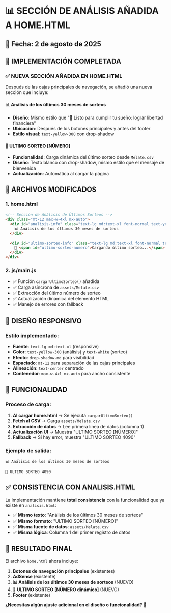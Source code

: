 # 📊 SECCIÓN DE ANÁLISIS AÑADIDA A HOME.HTML

## 📅 Fecha: 2 de agosto de 2025

## 🎯 IMPLEMENTACIÓN COMPLETADA

### ✅ **NUEVA SECCIÓN AÑADIDA EN HOME.HTML**

Después de las cajas principales de navegación, se añadió una nueva sección que incluye:

#### 📊 **Análisis de los últimos 30 meses de sorteos**
- **Diseño**: Mismo estilo que "🌟 Listo para cumplir tu sueño: lograr libertad financiera"
- **Ubicación**: Después de los botones principales y antes del footer
- **Estilo visual**: `text-yellow-300` con drop-shadow

#### 🎯 **ULTIMO SORTEO [NÚMERO]**
- **Funcionalidad**: Carga dinámica del último sorteo desde `Melate.csv`
- **Diseño**: Texto blanco con drop-shadow, mismo estilo que el mensaje de bienvenida
- **Actualización**: Automática al cargar la página

## 🔧 ARCHIVOS MODIFICADOS

### **1. home.html**
```html
<!-- Sección de Análisis de Últimos Sorteos -->
<div class="mt-12 max-w-4xl mx-auto">
  <div id="analisis-info" class="text-lg md:text-xl font-normal text-yellow-300 mt-2 drop-shadow-md text-center mb-6">
    📊 Análisis de los últimos 30 meses de sorteos
  </div>
  
  <div id="ultimo-sorteo-info" class="text-lg md:text-xl font-normal text-white mt-2 drop-shadow-md text-center">
    🎯 <span id="ultimo-sorteo-numero">Cargando último sorteo...</span>
  </div>
</div>
```

### **2. js/main.js**
- ✅ Función `cargarUltimoSorteo()` añadida
- ✅ Carga asíncrona de `assets/Melate.csv`
- ✅ Extracción del último número de sorteo
- ✅ Actualización dinámica del elemento HTML
- ✅ Manejo de errores con fallback

## 📱 DISEÑO RESPONSIVO

### **Estilo implementado:**
- **Fuente**: `text-lg md:text-xl` (responsive)
- **Color**: `text-yellow-300` (análisis) y `text-white` (sorteo)
- **Efecto**: `drop-shadow-md` para visibilidad
- **Espaciado**: `mt-12` para separación de las cajas principales
- **Alineación**: `text-center` centrado
- **Contenedor**: `max-w-4xl mx-auto` para ancho consistente

## 🎲 FUNCIONALIDAD

### **Proceso de carga:**
1. **Al cargar home.html** → Se ejecuta `cargarUltimoSorteo()`
2. **Fetch al CSV** → Carga `assets/Melate.csv`
3. **Extracción de datos** → Lee primera línea de datos (columna 1)
4. **Actualización UI** → Muestra "ULTIMO SORTEO [NÚMERO]"
5. **Fallback** → Si hay error, muestra "ULTIMO SORTEO 4090"

### **Ejemplo de salida:**
```
📊 Análisis de los últimos 30 meses de sorteos

🎯 ULTIMO SORTEO 4090
```

## ✅ CONSISTENCIA CON ANALISIS.HTML

La implementación mantiene **total consistencia** con la funcionalidad que ya existe en `analisis.html`:

- ✅ **Mismo texto**: "Análisis de los últimos 30 meses de sorteos"
- ✅ **Mismo formato**: "ULTIMO SORTEO [NÚMERO]"
- ✅ **Misma fuente de datos**: `assets/Melate.csv`
- ✅ **Misma lógica**: Columna 1 del primer registro de datos

## 🚀 RESULTADO FINAL

El archivo `home.html` ahora incluye:
1. **Botones de navegación principales** (existentes)
2. **AdSense** (existente)
3. **📊 Análisis de los últimos 30 meses de sorteos** (NUEVO)
4. **🎯 ULTIMO SORTEO [NÚMERO dinámico]** (NUEVO)
5. **Footer** (existente)

**¿Necesitas algún ajuste adicional en el diseño o funcionalidad?** 🎯
